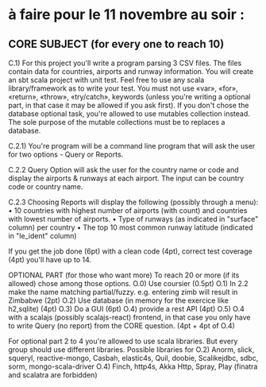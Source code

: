 # à faire pour le 11 novembre au soir :

## CORE SUBJECT (for every one to reach 10)
C.1) For this project you'll write a program parsing 3 CSV files. The files contain data for countries, airports and runway information.
You will create an sbt scala project with unit test. Feel free to use any scala library/framework as to write your test.
You must not use «var», «for», «return», «throw», «try/catch», keywords (unless you're writing a optional part, in that case it may be allowed if you ask first).
If you don't chose the database optional task, you're allowed to use mutables collection instead. The sole purpose of the mutable collections must be to replaces a database.



C.2.1) You're program will be a command line program that will ask the user for two options - Query or Reports.

C.2.2 Query Option will ask the user for the country name or code and display the airports & runways at each airport. The input can be country code or country name.

C.2.3 Choosing Reports will display the following (possibly through a menu):
• 10 countries with highest number of airports (with count) and countries  with lowest number of airports.
• Type of runways (as indicated in "surface" column) per country
• The top 10 most common runway latitude (indicated in "le_ident" column)



If you get the job done (6pt) with a clean code (4pt), correct test coverage (4pt) you'll have up to 14.



OPTIONAL PART (for those who want more)
To reach 20 or more (if its allowed) chose among those options.
O.0) Use coursier (0.5pt)
O.1) In 2.2 make the name matching partial/fuzzy. e.g. entering zimb will result in Zimbabwe (2pt)
O.2) Use database (in memory for the exercice like h2,sqlite) (4pt)
O.3) Do a GUI (6pt)
O.4) provide a rest API (4pt)
O.5) O.4 with a scalajs (possibly scalajs-react) frontend, in that case you only have to write Query (no report) from the CORE question. (4pt + 4pt of O.4)




For optional part 2 to 4 you're allowed to use scala libraries. But every group should use different libraries.
Possible libraries for
O.2) Anorm, slick, squeryl, reactive-mongo, Casbah, elastic4s, Quil, doobie, Scalikejdbc, sdbc, sorm, mongo-scala-driver
O.4) Finch, http4s, Akka Http, Spray, Play (finatra and scalatra are forbidden)